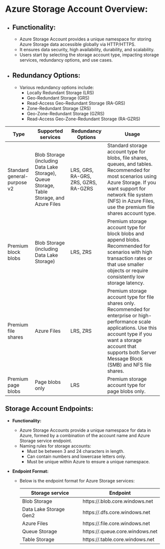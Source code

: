 # Azure Storage Account Overview:

- ## Functionality:
  - Azure Storage Account provides a unique namespace for storing Azure Storage data accessible globally via HTTP/HTTPS.
  - It ensures data security, high availability, durability, and scalability.
  - Users start by selecting the storage account type, impacting storage services, redundancy options, and use cases.

- ## Redundancy Options:
  - Various redundancy options include:
    - Locally Redundant Storage (LRS)
    - Geo-Redundant Storage (GRS)
    - Read-Access Geo-Redundant Storage (RA-GRS)
    - Zone-Redundant Storage (ZRS)
    - Geo-Zone-Redundant Storage (GZRS)
    - Read-Access Geo-Zone-Redundant Storage (RA-GZRS)



|**Type**|**Supported services**|**Redundancy Options**|**Usage**|
|---|---|---|---|
|Standard general-purpose v2|Blob Storage (including Data Lake Storage), Queue Storage, Table Storage, and Azure Files|LRS, GRS, RA-GRS, ZRS, GZRS, RA-GZRS|Standard storage account type for blobs, file shares, queues, and tables. Recommended for most scenarios using Azure Storage. If you want support for network file system (NFS) in Azure Files, use the premium file shares account type.|
|Premium block blobs|Blob Storage (including Data Lake Storage)|LRS, ZRS|Premium storage account type for block blobs and append blobs. Recommended for scenarios with high transaction rates or that use smaller objects or require consistently low storage latency.|
|Premium file shares|Azure Files|LRS, ZRS|Premium storage account type for file shares only. Recommended for enterprise or high-performance scale applications. Use this account type if you want a storage account that supports both Server Message Block (SMB) and NFS file shares.|
|Premium page blobs|Page blobs only|LRS|Premium storage account type for page blobs only.|


## Storage Account Endpoints:

- **Functionality:**
  - Azure Storage Accounts provide a unique namespace for data in Azure, formed by a combination of the account name and Azure Storage service endpoint.
  - Naming rules for storage accounts:
    - Must be between 3 and 24 characters in length.
    - Can contain numbers and lowercase letters only.
    - Must be unique within Azure to ensure a unique namespace.
    
- **Endpoint Format:**
  - Below is the endpoint format for Azure Storage services:


    |**Storage service**|**Endpoint**|
    |---|---|
    |Blob Storage|https://<storage-account-name>.blob.core.windows.net|
    |Data Lake Storage Gen2|https://<storage-account-name>.dfs.core.windows.net|
    |Azure Files|https://<storage-account-name>.file.core.windows.net|
    |Queue Storage|https://<storage-account-name>.queue.core.windows.net|
    |Table Storage|https://<storage-account-name>.table.core.windows.net|

